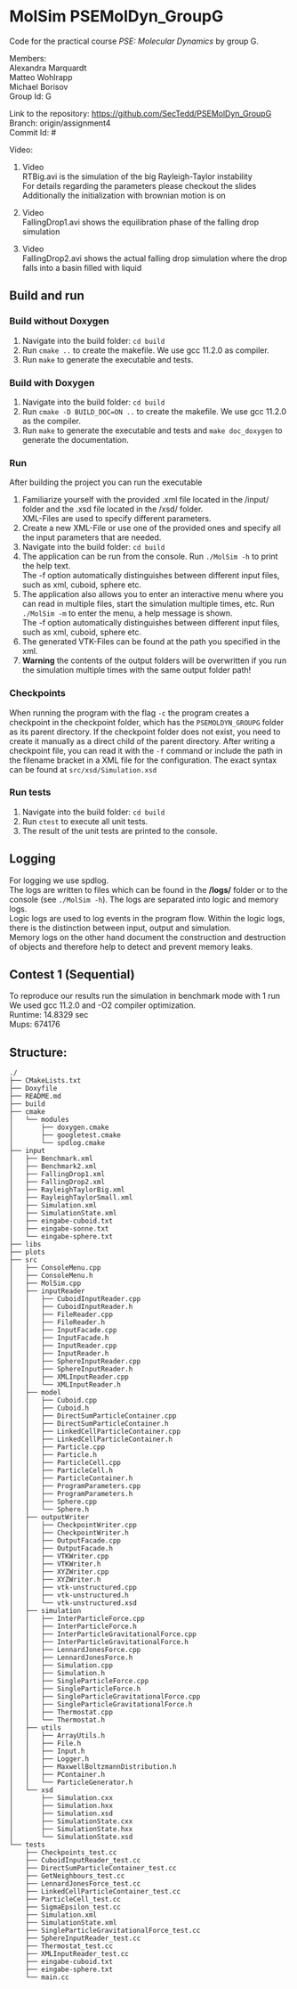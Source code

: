 # MolSim PSEMolDyn_GroupG

Code for the practical course *PSE: Molecular Dynamics* by group G.

Members: <br />
Alexandra Marquardt <br />
Matteo Wohlrapp <br />
Michael Borisov <br />
Group Id: G

Link to the repository: https://github.com/SecTedd/PSEMolDyn_GroupG <br />
Branch: origin/assignment4 <br />
Commit Id: # <br />

Video: <br />

1. Video <br />
   RTBig.avi is the simulation of the big Rayleigh-Taylor instability <br />
   For details regarding the parameters please checkout the slides <br />
   Additionally the initialization with brownian motion is on <br />

2. Video <br />
   FallingDrop1.avi shows the equilibration phase of the falling drop simulation <br />

3. Video <br />
   FallingDrop2.avi shows the actual falling drop simulation where the drop falls into a basin filled with liquid <br />

## Build and run

### Build without Doxygen

1. Navigate into the build folder: `cd build`
2. Run `cmake ..` to create the makefile. We use gcc 11.2.0 as compiler.
3. Run `make` to generate the executable and tests.

### Build with Doxygen

1. Navigate into the build folder: `cd build`
2. Run `cmake -D BUILD_DOC=ON ..` to create the makefile. We use gcc 11.2.0 as the compiler.
3. Run `make` to generate the executable and tests and `make doc_doxygen` to generate the documentation.

### Run

After building the project you can run the executable

1. Familiarize yourself with the provided .xml file located in the /input/ folder and the .xsd file located in the /xsd/ folder. <br />
   XML-Files are used to specify different parameters. <br />
2. Create a new XML-File or use one of the provided ones and specify all the input parameters that are needed. <br />
3. Navigate into the build folder: `cd build`
4. The application can be run from the console. Run `./MolSim -h` to print the help text. <br />
   The -f option automatically distinguishes between different input files, such as xml, cuboid, sphere etc. <br />
5. The application also allows you to enter an interactive menu where you can read in multiple files, start the simulation multiple times, etc. Run `./MolSim -m` to enter the menu, a help message is shown. <br />
   The -f option automatically distinguishes between different input files, such as xml, cuboid, sphere etc. <br />
6. The generated VTK-Files can be found at the path you specified in the xml. <br />
7. **Warning** the contents of the output folders will be overwritten if you run the simulation multiple times with the same output folder path! <br />

### Checkpoints 

When running the program with the flag `-c` the program creates a checkpoint in the checkpoint folder, which has the `PSEMOLDYN_GROUPG` folder as its parent directory. 
If the checkpoint folder does not exist, you need to create it manually as a direct child of the parent directory. 
After writing a checkpoint file, you can read it with the `-f` command or include the path in the filename bracket in a XML file for the configuration. The exact syntax can be found at `src/xsd/Simulation.xsd`

### Run tests

1. Navigate into the build folder: `cd build`
2. Run `ctest` to execute all unit tests.
3. The result of the unit tests are printed to the console.

## Logging

For logging we use spdlog. <br />
The logs are written to files which can be found in the **/logs/** folder or to the console (see `./MolSim -h`). The logs are separated into logic and memory logs. <br />
Logic logs are used to log events in the program flow. Within the logic logs, there is the distinction between input, output and simulation. <br />
Memory logs on the other hand document the construction and destruction of objects and therefore help to detect and prevent memory leaks. <br />

## Contest 1 (Sequential)
To reproduce our results run the simulation in benchmark mode with 1 run <br />
We used gcc 11.2.0 and -O2 compiler optimization. <br />
Runtime: 14.8329 sec <br /> 
Mups: 674176 <br />

## Structure: 
```
./
├── CMakeLists.txt
├── Doxyfile
├── README.md
├── build
├── cmake
│   └── modules
│       ├── doxygen.cmake
│       ├── googletest.cmake
│       └── spdlog.cmake
├── input
│   ├── Benchmark.xml
│   ├── Benchmark2.xml
│   ├── FallingDrop1.xml
│   ├── FallingDrop2.xml
│   ├── RayleighTaylorBig.xml
│   ├── RayleighTaylorSmall.xml
│   ├── Simulation.xml
│   ├── SimulationState.xml
│   ├── eingabe-cuboid.txt
│   ├── eingabe-sonne.txt
│   └── eingabe-sphere.txt
├── libs
├── plots
├── src
│   ├── ConsoleMenu.cpp
│   ├── ConsoleMenu.h
│   ├── MolSim.cpp
│   ├── inputReader
│   │   ├── CuboidInputReader.cpp
│   │   ├── CuboidInputReader.h
│   │   ├── FileReader.cpp
│   │   ├── FileReader.h
│   │   ├── InputFacade.cpp
│   │   ├── InputFacade.h
│   │   ├── InputReader.cpp
│   │   ├── InputReader.h
│   │   ├── SphereInputReader.cpp
│   │   ├── SphereInputReader.h
│   │   ├── XMLInputReader.cpp
│   │   └── XMLInputReader.h
│   ├── model
│   │   ├── Cuboid.cpp
│   │   ├── Cuboid.h
│   │   ├── DirectSumParticleContainer.cpp
│   │   ├── DirectSumParticleContainer.h
│   │   ├── LinkedCellParticleContainer.cpp
│   │   ├── LinkedCellParticleContainer.h
│   │   ├── Particle.cpp
│   │   ├── Particle.h
│   │   ├── ParticleCell.cpp
│   │   ├── ParticleCell.h
│   │   ├── ParticleContainer.h
│   │   ├── ProgramParameters.cpp
│   │   ├── ProgramParameters.h
│   │   ├── Sphere.cpp
│   │   └── Sphere.h
│   ├── outputWriter
│   │   ├── CheckpointWriter.cpp
│   │   ├── CheckpointWriter.h
│   │   ├── OutputFacade.cpp
│   │   ├── OutputFacade.h
│   │   ├── VTKWriter.cpp
│   │   ├── VTKWriter.h
│   │   ├── XYZWriter.cpp
│   │   ├── XYZWriter.h
│   │   ├── vtk-unstructured.cpp
│   │   ├── vtk-unstructured.h
│   │   └── vtk-unstructured.xsd
│   ├── simulation
│   │   ├── InterParticleForce.cpp
│   │   ├── InterParticleForce.h
│   │   ├── InterParticleGravitationalForce.cpp
│   │   ├── InterParticleGravitationalForce.h
│   │   ├── LennardJonesForce.cpp
│   │   ├── LennardJonesForce.h
│   │   ├── Simulation.cpp
│   │   ├── Simulation.h
│   │   ├── SingleParticleForce.cpp
│   │   ├── SingleParticleForce.h
│   │   ├── SingleParticleGravitationalForce.cpp
│   │   ├── SingleParticleGravitationalForce.h
│   │   ├── Thermostat.cpp
│   │   └── Thermostat.h
│   ├── utils
│   │   ├── ArrayUtils.h
│   │   ├── File.h
│   │   ├── Input.h
│   │   ├── Logger.h
│   │   ├── MaxwellBoltzmannDistribution.h
│   │   ├── PContainer.h
│   │   └── ParticleGenerator.h
│   └── xsd
│       ├── Simulation.cxx
│       ├── Simulation.hxx
│       ├── Simulation.xsd
│       ├── SimulationState.cxx
│       ├── SimulationState.hxx
│       └── SimulationState.xsd
└── tests
    ├── Checkpoints_test.cc
    ├── CuboidInputReader_test.cc
    ├── DirectSumParticleContainer_test.cc
    ├── GetNeighbours_test.cc
    ├── LennardJonesForce_test.cc
    ├── LinkedCellParticleContainer_test.cc
    ├── ParticleCell_test.cc
    ├── SigmaEpsilon_test.cc
    ├── Simulation.xml
    ├── SimulationState.xml
    ├── SingleParticleGravitationalForce_test.cc
    ├── SphereInputReader_test.cc
    ├── Thermostat_test.cc
    ├── XMLInputReader_test.cc
    ├── eingabe-cuboid.txt
    ├── eingabe-sphere.txt
    └── main.cc
```
